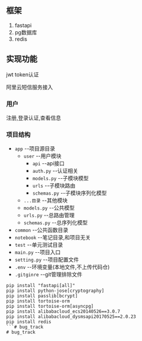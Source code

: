 ## 框架
1. fastapi
2. pg数据库
3. redis
## 实现功能
jwt token认证

阿里云短信服务接入
### 用户

注册,登录认证,查看信息

### 项目结构

* `app`  --项目源目录
    * `user` --用户模块
        * `api` --api接口
        * `auth.py` --认证相关
        * `models.py` --子模块模型
        * `urls` --子模块路由
        * `schemas.py` --子模块序列化模型
    * `...目录` --其他模块
    * `models.py` --公共模型
    * `urls.py` --总路由管理
    * `schemas.py` --总序列化模型
* `common` --公共函数目录
* `notebook` --笔记目录,和项目无关
* `test` --单元测试目录
* `main.py` --项目入口
* `setting.py` --项目配置文件
* `.env` --环境变量(本地文件,不上传代码仓)
* `.gitginre` --git管理排除文件

```shell
pip install "fastapi[all]"
pip install python-jose[cryptography]
pip install passlib[bcrypt]
pip install tortoise-orm
pip install tortoise-orm[asyncpg]
pip install alibabacloud_ecs20140526==3.0.7
pip install alibabacloud_dysmsapi20170525==2.0.23
pip install redis
```# bug_track
# bug_track
